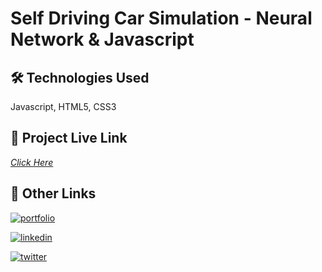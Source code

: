 
# Self Driving Car Simulation - Neural Network & Javascript




## 🛠 Technologies Used
Javascript, HTML5, CSS3


## 🔗 Project Live Link

[*Click Here*](https://self-driving-ag.vercel.app/)

## 🔗 Other Links
[![portfolio](https://img.shields.io/badge/my_portfolio-000?style=for-the-badge&logo=ko-fi&logoColor=white)](https://aparupganguly.com/)

[![linkedin](https://img.shields.io/badge/linkedin-0A66C2?style=for-the-badge&logo=linkedin&logoColor=white)](https://www.linkedin.com/in/aparup-ganguly-90a307223/)

[![twitter](https://img.shields.io/badge/twitter-1DA1F2?style=for-the-badge&logo=twitter&logoColor=white)](https://x.com/AparupGanguly01)





